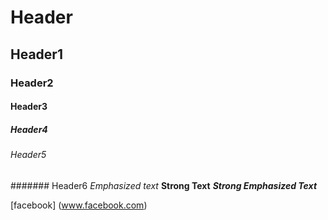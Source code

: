 # Header
## Header1
### Header2
#### Header3
##### Header4
###### Header5
####### Header6
*Emphasized text*
**Strong Text**
***Strong Emphasized Text***

[facebook] (www.facebook.com)
